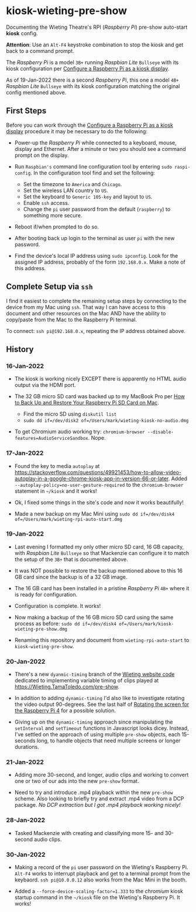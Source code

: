 # kiosk-wieting-pre-show  

Documenting the Wieting Theatre's RPI (_Raspberry Pi_) pre-show auto-start **kiosk** config.  


**Attention**: Use an `Alt-F4` keystroke combination to stop the kiosk and get back to a command prompt.  

The _Raspberry Pi_ is a model `3B+` running _Raspbian Lite_ `Bullseye` with its kiosk configuration per [Configure a Raspberry Pi as a kiosk display](https://reelyactive.github.io/diy/pi-kiosk/).  

As of 19-Jan-2022 there is a second _Raspberry Pi_, this one a model `4B+` _Raspbian Lite_ `Bullseye` with its kiosk configuration matching the original config mentioned above.  


## First Steps

Before you can work through the [Configure a Raspberry Pi as a kiosk display](https://reelyactive.github.io/diy/pi-kiosk/) procedure it may be necessary to do the following:

  - Power-up the _Raspberry Pi_ while connected to a keyboard, mouse, display and Ethernet.  After a minute or two you should see a command prompt on the display.

  - Run `Raspbian's` command line configuration tool by entering `sudo raspi-config`. In the configuration tool find and set the following:

    - Set the timezone to `America` and `Chicago`.
    - Set the wireless LAN country to `US`.
    - Set the keyboard to `Generic 105-key` and layout to `US`.
    - Enable `ssh` access.
    - Change the `pi` user password from the default (`raspberry`) to something more secure.

  - Reboot if/when prompted to do so.

  - After booting back up login to the terminal as user `pi` with the new password.

  - Find the device's local IP address using `sudo ipconfig`.  Look for the assigned IP address, probably of the form `192.168.0.x`.  Make a note of this address.


## Complete Setup via `ssh`

I find it easiest to complete the remaining setup steps by connecting to the device from my Mac using `ssh`.  That way I can have access to this document and other resources on the Mac AND have the ability to copy/paste from the Mac to the Raspberry Pi terminal.

To connect:  `ssh pi@192.168.0.x`, repeating the IP address obtained above.

## History

### 16-Jan-2022  

- The kiosk is working nicely EXCEPT there is apparently no HTML audio output via the HDMI port.

- The 32 GB micro SD card was backed up to my MacBook Pro per [How to Back Up and Restore Your Raspberry Pi SD Card on Mac](https://howchoo.com/pi/create-a-backup-image-of-your-raspberry-pi-sd-card-in-mac-osx).
  - Find the micro SD using `diskutil list`
  - `sudo dd if=/dev/disk2 of=/Users/mark/wieting-kiosk-no-audio.dmg`  


- To get Chromium audio working try: `chromium-browser --disable-features=AudioServiceSandbox`.  Nope.

### 17-Jan-2022  

- Found the key to media `autoplay` at https://stackoverflow.com/questions/49921453/how-to-allow-video-autoplay-in-a-google-chrome-kiosk-app-in-version-66-or-later.  Added `--autoplay-policy=no-user-gesture-required` to the `chromium-browser` statement in `~/kiosk` and it works!

- Ok, I fixed some things in the site's code and now it works beautifully!

- Made a new backup on my Mac Mini using `sudo dd if=/dev/disk4 of=/Users/mark/wieting-rpi-auto-start.dmg`

### 19-Jan-2022

- Last evening I formatted my only other micro SD card, 16 GB capacity, with _Raspbian Lite_ `Bullseye` so that Mackenzie can configure it to match the setup of the `3B+` that is documented above.  

- It was NOT possible to restore the backup mentioned above to this 16 GB card since the backup is of a 32 GB image.  

- The 16 GB card has been installed in a pristine _Raspberry Pi_ `4B+` where it is ready for configuration.  

- Configuration is complete.  It works!  

- Now making a backup of the 16 GB micro SD card using the same process as before: `sudo dd if=/dev/disk4 of=/Users/mark/kiosk-wieting-pre-show.dmg`

- Renaming this repository and document from `wieting-rpi-auto-start` to `kiosk-wieting-pre-show`.

### 20-Jan-2022

- There's a new `dyanmic-timing` branch of the [Wieting website code](https://github.com/SummittDweller/wieting-one-click-cms) dedicated to implementing variable timing of clips played at https://Wieting.TamaToledo.com/pre-show.  

- In addition to adding `dynamic-timing` I'd also like to investigate rotating the video output 90-degrees.  See the last half of [Rotating the screen for the Raspberry Pi 4](https://pimylifeup.com/raspberry-pi-rotate-screen/) for a possible solution.  

- Giving up on the `dynamic-timing` approach since manipulating the `setInterval` and `setTimeout` functions in Javascript looks dicey.  Instead, I've settled on the approach of using multiple `pre-show` objects, each 15-seconds long, to handle objects that need multiple screens or longer durations.

### 21-Jan-2022

- Adding more 30-second, and longer, audio clips and working to convert one or two of our ads into the new `pre-show` format.  

- Need to try and introduce .mp4 playback within the new `pre-show` scheme.  Also looking to briefly try and extract .mp4 video from a DCP package.  _No DCP extraction but I got .mp4 playback working nicely!_

### 28-Jan-2022

- Tasked Mackenzie with creating and classifying more 15- and 30-second audio clips.

### 30-Jan-2022

- Making a record of the `pi` user password on the Wieting's Raspberry Pi.  `Alt-F4` works to interrupt playback and get to a terminal prompt from the keybaord.  `ssh pi@10.0.0.12` also works from the Mac Mini in the booth.

- Added a `--force-device-scaling-factor=1.333` to the _chromium_ kiosk startup command in the `~/kiosk` file on the Wieting's Raspberry Pi.  It works!


 

